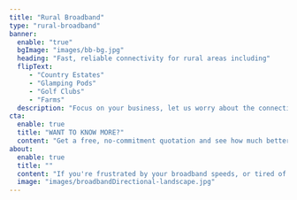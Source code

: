 ```yaml
---
title: "Rural Broadband"
type: "rural-broadband"
banner:
  enable: "true"
  bgImage: "images/bb-bg.jpg"
  heading: "Fast, reliable connectivity for rural areas including"
  flipText: 
     - "Country Estates"
     - "Glamping Pods"
     - "Golf Clubs"
     - "Farms"
  description: "Focus on your business, let us worry about the connectivity"
cta:
  enable: true
  title: "WANT TO KNOW MORE?"
  content: "Get a free, no-commitment quotation and see how much better your connection to the world could be"
about:
  enable: true
  title: ""
  content: "If you're frustrated by your broadband speeds, or tired of having to work in a cramped corner of your building just to get a decent WiFi signal then our fully managed broadband and network solutions are what you've been looking for.<br /><br />We can ensure that you have a fast, reliable connection to the internet, and whole-site WiFi including guest networks for your visitors - perfect for everyone from golf clubs and glamping to AirBNB's.</br /><br />Best of all, we'll manage the entire solution for you, including security updates, so you can focus on running your business instead of trying to fix your internet connection."
  image: "images/broadbandDirectional-landscape.jpg"
---
```

